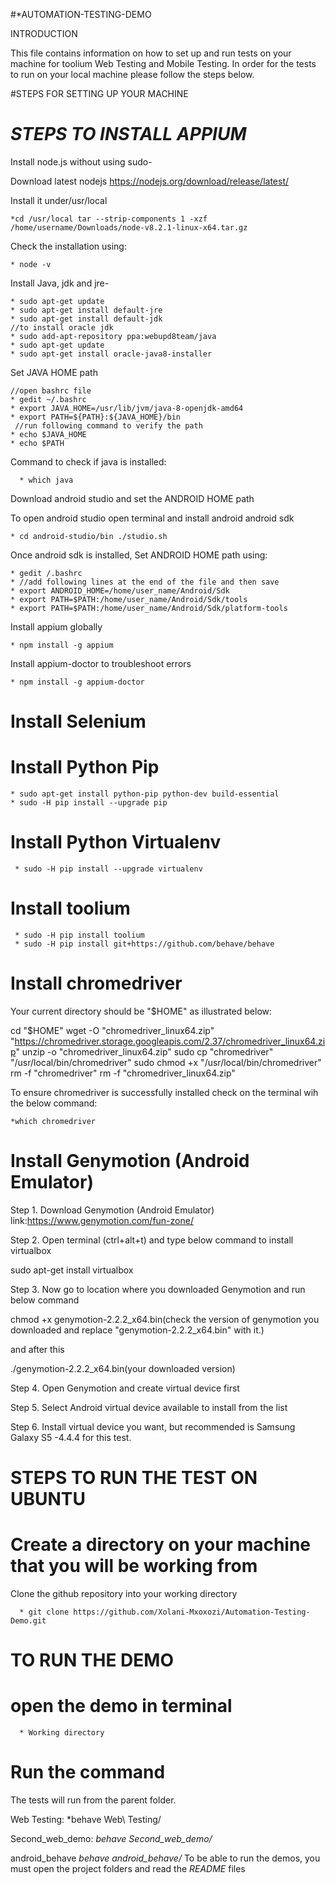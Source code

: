#*AUTOMATION-TESTING-DEMO

INTRODUCTION

This file contains information on how to set up and run tests on your machine
for toolium Web Testing and Mobile Testing.
In order for the tests to run on your local machine please follow the steps below.

#STEPS FOR SETTING UP YOUR MACHINE

*STEPS TO INSTALL APPIUM*
=========================
 Install node.js without using sudo-

Download latest nodejs https://nodejs.org/download/release/latest/

Install it under/usr/local

    *cd /usr/local tar --strip-components 1 -xzf /home/username/Downloads/node-v8.2.1-linux-x64.tar.gz

    
Check the installation using:

    * node -v

Install Java, jdk and jre-

    * sudo apt-get update
    * sudo apt-get install default-jre
    * sudo apt-get install default-jdk
    //to install oracle jdk
    * sudo add-apt-repository ppa:webupd8team/java
    * sudo apt-get update
    * sudo apt-get install oracle-java8-installer

 Set JAVA HOME path
 
    //open bashrc file 
    * gedit ~/.bashrc
    * export JAVA_HOME=/usr/lib/jvm/java-8-openjdk-amd64
    * export PATH=${PATH}:${JAVA_HOME}/bin
     //run following command to verify the path
    * echo $JAVA_HOME
    * echo $PATH
 Command to check if java is installed:

 	  * which java 

 Download android studio and set the ANDROID HOME path
 
 To open android studio open terminal and install android android sdk
 
    * cd android-studio/bin ./studio.sh
   
  Once android sdk is installed, Set ANDROID HOME path using:
     
    * gedit /.bashrc
    * //add following lines at the end of the file and then save
    * export ANDROID_HOME=/home/user_name/Android/Sdk
    * export PATH=$PATH:/home/user_name/Android/Sdk/tools
    * export PATH=$PATH:/home/user_name/Android/Sdk/platform-tools
  
 Install appium globally
 
    * npm install -g appium
     
 Install appium-doctor to troubleshoot errors
 
    * npm install -g appium-doctor
 

# Install Selenium   

# Install Python Pip


    * sudo apt-get install python-pip python-dev build-essential
    * sudo -H pip install --upgrade pip

# Install Python  Virtualenv

     * sudo -H pip install --upgrade virtualenv

# Install toolium

     * sudo -H pip install toolium
     * sudo -H pip install git+https://github.com/behave/behave


# Install chromedriver 

Your current directory should be "$HOME" as illustrated below:

cd "$HOME"
wget -O "chromedriver_linux64.zip" "https://chromedriver.storage.googleapis.com/2.37/chromedriver_linux64.zip"
unzip -o "chromedriver_linux64.zip"
sudo cp "chromedriver" "/usr/local/bin/chromedriver"
sudo chmod +x "/usr/local/bin/chromedriver"
rm -f "chromedriver"
rm -f "chromedriver_linux64.zip"

To ensure chromedriver is successfully installed check on the terminal wih the below command:

    *which chromedriver


# Install Genymotion (Android Emulator)
   
Step 1. Download Genymotion (Android Emulator) link:https://www.genymotion.com/fun-zone/

Step 2. Open terminal (ctrl+alt+t) and type below command to install virtualbox 

sudo apt-get install virtualbox

Step 3. Now go to location where you downloaded Genymotion and run below command

chmod +x genymotion-2.2.2_x64.bin(check the version of genymotion you downloaded and replace 
"genymotion-2.2.2_x64.bin" with it.)

and after this

./genymotion-2.2.2_x64.bin(your downloaded version)

Step 4. Open Genymotion and create virtual device first

Step 5. Select Android virtual device available to install from the list

Step 6. Install virtual device you want, but recommended is Samsung Galaxy S5 -4.4.4 for this test.


STEPS TO RUN THE TEST ON UBUNTU
================================

# Create a directory on your machine that you will be working from

Clone the github repository into your working directory

      * git clone https://github.com/Xolani-Mxoxozi/Automation-Testing-Demo.git

TO RUN THE DEMO
================

# open the demo in terminal

      * Working directory

# Run the command

The tests will run from the parent folder.

Web Testing:
      *behave Web\ Testing/

Second_web_demo:
      *behave Second_web_demo/*

android_behave
      *behave android_behave/*
To be able to run the demos, you must open the project folders and read the *README* files 
